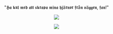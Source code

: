 <div align="center">
"𝕳𝖆 𝖐𝖚𝖑 𝖒𝖊𝖉 𝖆𝖙𝖙 𝖘𝖐𝖗𝖆𝖕𝖆 𝖒𝖎𝖓𝖆 𝖍𝖏ä𝖗𝖓𝖔𝖗 𝖋𝖗å𝖓 𝖛ä𝖌𝖌𝖊𝖓, 𝖋𝖆𝖓!"
  
![](https://preview.redd.it/the-disclaimer-at-the-beginning-of-cry-of-fear-got-me-v0-jtqnkgkypydb1.jpg?width=1920&format=pjpg&auto=webp&s=6d9e7ed9a0267c0e83497fe5ba42194386372a75)

![](https://64.media.tumblr.com/0d2ea31957758a26ec74a1940a21797d/966262f276f99d46-d0/s640x960/30bbd75930b519f24e66c717ca8cb498f5429cb7.pnj)
